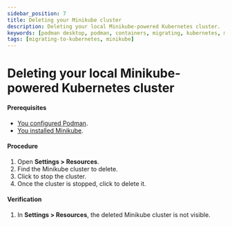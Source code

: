 ```yaml
---
sidebar_position: 7
title: Deleting your Minikube cluster
description: Deleting your local Minikube-powered Kubernetes cluster.
keywords: [podman desktop, podman, containers, migrating, kubernetes, minikube]
tags: [migrating-to-kubernetes, minikube]
---
```


# Deleting your local Minikube-powered Kubernetes cluster

#### Prerequisites

- [You configured Podman](./creating-a-minikube-cluster).
- [You installed Minikube](https://minikube.sigs.k8s.io/).

#### Procedure

1. Open **<icon icon="fa-solid fa-cog" size="lg" /> Settings > Resources**.
1. Find the Minikube cluster to delete.
1. Click <icon icon="fa-solid fa-stop" size="lg" /> to stop the cluster.
1. Once the cluster is stopped, click <icon icon="fa-solid fa-trash" size="lg" /> to delete it.

#### Verification

1. In **<icon icon="fa-solid fa-cog" size="lg" /> Settings > Resources**, the deleted Minikube cluster is not visible.
